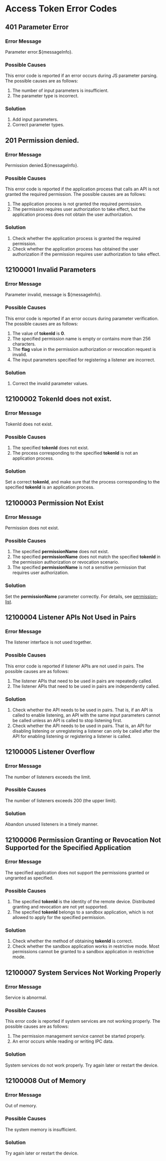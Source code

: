 # Access Token Error Codes

## 401 Parameter Error

### Error Message
Parameter error.${messageInfo}.

### Possible Causes
This error code is reported if an error occurs during JS parameter parsing. The possible causes are as follows:
1. The number of input parameters is insufficient.
2. The parameter type is incorrect.

### Solution
1. Add input parameters.
2. Correct parameter types.


## 201 Permission denied.

### Error Message
Permission denied.${messageInfo}.

### Possible Causes
This error code is reported if the application process that calls an API is not granted the required permission. The possible causes are as follows:
1. The application process is not granted the required permission.
2. The permission requires user authorization to take effect, but the application process does not obtain the user authorization.

### Solution
1. Check whether the application process is granted the required permission.
2. Check whether the application process has obtained the user authorization if the permission requires user authorization to take effect.


## 12100001 Invalid Parameters

### Error Message
Parameter invalid, message is ${messageInfo}.

### Possible Causes
This error code is reported if an error occurs during parameter verification. The possible causes are as follows:
1. The value of **tokenId** is **0**.
2. The specified permission name is empty or contains more than 256 characters.
3. The **flag** value in the permission authorization or revocation request is invalid.
4. The input parameters specified for registering a listener are incorrect.

### Solution
1. Correct the invalid parameter values.


## 12100002 TokenId does not exist.

### Error Message
TokenId does not exist.

### Possible Causes
1. The specified **tokenId** does not exist.
2. The process corresponding to the specified **tokenId** is not an application process.

### Solution
Set a correct **tokenId**, and make sure that the process corresponding to the specified **tokenId** is an application process.


## 12100003 Permission Not Exist

### Error Message
Permission does not exist.

### Possible Causes
1. The specified **permissionName** does not exist.
2. The specified **permissionName** does not match the specified **tokenId** in the permission authorization or revocation scenario.
3. The specified **permissionName** is not a sensitive permission that requires user authorization.

### Solution
Set the **permissionName** parameter correctly. For details, see [permission-list](../../security/permission-list.md).


## 12100004 Listener APIs Not Used in Pairs

### Error Message
The listener interface is not used together.

### Possible Causes
This error code is reported if listener APIs are not used in pairs. The possible causes are as follows:
1. The listener APIs that need to be used in pairs are repeatedly called.
2. The listener APIs that need to be used in pairs are independently called.

### Solution
1. Check whether the API needs to be used in pairs. That is, if an API is called to enable listening, an API with the same input parameters cannot be called unless an API is called to stop listening first.
2. Check whether the API needs to be used in pairs. That is, an API for disabling listening or unregistering a listener can only be called after the API for enabling listening or registering a listener is called.


## 12100005 Listener Overflow

### Error Message
The number of listeners exceeds the limit.

### Possible Causes
The number of listeners exceeds 200 (the upper limit).

### Solution
Abandon unused listeners in a timely manner.


## 12100006 Permission Granting or Revocation Not Supported for the Specified Application

### Error Message
The specified application does not support the permissions granted or ungranted as specified.

### Possible Causes
1. The specified **tokenId** is the identity of the remote device. Distributed granting and revocation are not yet supported.
2. The specified **tokenId** belongs to a sandbox application, which is not allowed to apply for the specified permission.

### Solution
1. Check whether the method of obtaining **tokenId** is correct.
2. Check whether the sandbox application works in restrictive mode. Most permissions cannot be granted to a sandbox application in restrictive mode.


## 12100007 System Services Not Working Properly

### Error Message
Service is abnormal.

### Possible Causes
This error code is reported if system services are not working properly. The possible causes are as follows:
1. The permission management service cannot be started properly.
2. An error occurs while reading or writing IPC data.

### Solution
System services do not work properly. Try again later or restart the device.


## 12100008 Out of Memory

### Error Message
Out of memory.

### Possible Causes
The system memory is insufficient.

### Solution
Try again later or restart the device.
